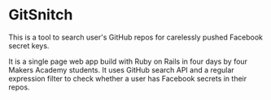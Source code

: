 # GitSnitch

This is a tool to search user's GitHub repos for carelessly pushed Facebook secret keys.

It is a single page web app build with Ruby on Rails in four days by four Makers Academy students. It uses GitHub search API and a regular expression filter to check whether a user has Facebook secrets in their repos.
